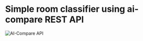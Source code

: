 # Simple room classifier using ai-compare REST API

![AI-Compare API](https://ai-compare.com/static/images/Ai-compare_new.png)

